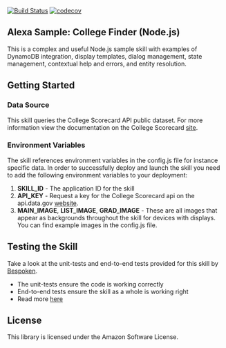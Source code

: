 [![Build Status](https://travis-ci.org/jkelvie/alexa-sample-college-finder-nodejs.svg?branch=master)](https://travis-ci.org/jkelvie/alexa-sample-college-finder-nodejs)
[![codecov](https://codecov.io/gh/jkelvie/alexa-sample-college-finder-nodejs/branch/master/graph/badge.svg)](https://codecov.io/gh/jkelvie/alexa-sample-college-finder-nodejs)


## Alexa Sample: College Finder (Node.js)

This is a complex and useful Node.js sample skill with examples of DynamoDB integration, display templates, dialog management, state management, contextual help and errors, and entity resolution.

## Getting Started

### Data Source
This skill queries the College Scorecard API public dataset. For more information view the documentation on the College Scorecard [site](https://collegescorecard.ed.gov/data/documentation/). 

### Environment Variables

The skill references environment variables in the config.js file for instance specific data. In order to successfully deploy and launch the skill you need to add the following environment variables to your deployment:

1. **SKILL_ID** - The application ID for the skill
2. **API_KEY** - Request a key for the College Scorecard api on the api.data.gov [website](https://api.data.gov/signup/). 
3. **MAIN_IMAGE**, **LIST_IMAGE**, **GRAD_IMAGE** - These are all images that appear as backgrounds throughout the skill for devices with displays. You can find example images in the config.js file. 

## Testing the Skill

Take a look at the unit-tests and end-to-end tests provided for this skill by [Bespoken](https://bespoken.io). 

* The unit-tests ensure the code is working correctly
* End-to-end tests ensure the skill as a whole is working right
* Read more [here](/test)

## License

This library is licensed under the Amazon Software License.
